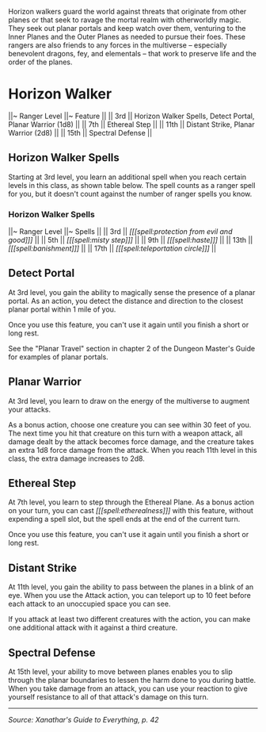 Horizon walkers guard the world against threats that originate from other planes or that seek to ravage the mortal realm with otherworldly magic. They seek out planar portals and keep watch over them, venturing to the Inner Planes and the Outer Planes as needed to pursue their foes. These rangers are also friends to any forces in the multiverse – especially benevolent dragons, fey, and elementals – that work to preserve life and the order of the planes.

# Horizon Walker

||~ Ranger Level ||~ Feature ||
|| 3rd || Horizon Walker Spells, Detect Portal, Planar Warrior (1d8) ||
|| 7th || Ethereal Step ||
|| 11th || Distant Strike, Planar Warrior (2d8) ||
|| 15th || Spectral Defense ||

## Horizon Walker Spells

Starting at 3rd level, you learn an additional spell when you reach certain levels in this class, as shown table below. The spell counts as a ranger spell for you, but it doesn't count against the number of ranger spells you know.

### Horizon Walker Spells

||~ Ranger Level ||~ Spells ||
|| 3rd || _[[[spell:protection from evil and good]]]_ ||
|| 5th || _[[[spell:misty step]]]_ ||
|| 9th || _[[[spell:haste]]]_ ||
|| 13th || _[[[spell:banishment]]]_ ||
|| 17th || _[[[spell:teleportation circle]]]_ ||

## Detect Portal

At 3rd level, you gain the ability to magically sense the presence of a planar portal. As an action, you detect the distance and direction to the closest planar portal within 1 mile of you.

Once you use this feature, you can't use it again until you finish a short or long rest.

See the "Planar Travel" section in chapter 2 of the Dungeon Master's Guide for examples of planar portals.

## Planar Warrior

At 3rd level, you learn to draw on the energy of the multiverse to augment your attacks.

As a bonus action, choose one creature you can see within 30 feet of you. The next time you hit that creature on this turn with a weapon attack, all damage dealt by the attack becomes force damage, and the creature takes an extra 1d8 force damage from the attack. When you reach 11th level in this class, the extra damage increases to 2d8.

## Ethereal Step

At 7th level, you learn to step through the Ethereal Plane. As a bonus action on your turn, you can cast _[[[spell:etherealness]]]_ with this feature, without expending a spell slot, but the spell ends at the end of the current turn.

Once you use this feature, you can't use it again until you finish a short or long rest.

## Distant Strike

At 11th level, you gain the ability to pass between the planes in a blink of an eye. When you use the Attack action, you can teleport up to 10 feet before each attack to an unoccupied space you can see.

If you attack at least two different creatures with the action, you can make one additional attack with it against a third creature.

## Spectral Defense

At 15th level, your ability to move between planes enables you to slip through the planar boundaries to lessen the harm done to you during battle. When you take damage from an attack, you can use your reaction to give yourself resistance to all of that attack's damage on this turn.

----

*Source: Xanathar's Guide to Everything, p. 42*